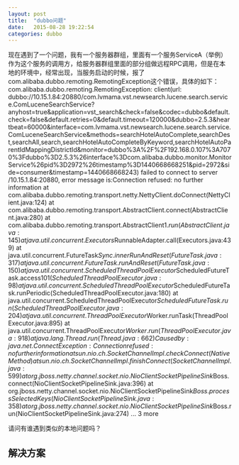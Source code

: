 ```yaml
---
layout: post
title:  "dubbo问题"
date:   2015-08-28 19:22:54
categories: dubbo
---
```

现在遇到了一个问题，我有一个服务器群组，里面有一个服务ServiceA（举例）作为这个服务的调用方，给服务器群组里面的部分组做远程RPC调用，但是在本地的环境中，经常出现，当服务启动的时候，报了com.alibaba.dubbo.remoting.RemotingException这个错误，具体的如下：
	com.alibaba.dubbo.remoting.RemotingException: client(url: dubbo://10.15.1.84:20880/com.lvmama.vst.newsearch.lucene.search.service.ComLuceneSearchService?anyhost=true&application=vst_search&check=false&codec=dubbo&default.check=false&default.retries=0&default.timeout=120000&dubbo=2.5.3&heartbeat=60000&interface=com.lvmama.vst.newsearch.lucene.search.service.ComLuceneSearchService&methods=searchHotelAutoComplete,searchDest,searchAll,search,searchHotelAutoCompleteByKeyword,searchHotelAutoParentIdMappingDistrictId&monitor=dubbo%3A%2F%2F192.168.0.107%3A7070%3Fdubbo%3D2.5.3%26interface%3Dcom.alibaba.dubbo.monitor.MonitorService%26pid%3D2972%26timestamp%3D1440668668251&pid=2972&side=consumer&timestamp=1440668668243) failed to connect to server /10.15.1.84:20880, error message is:Connection refused: no further information
	at com.alibaba.dubbo.remoting.transport.netty.NettyClient.doConnect(NettyClient.java:124)
	at com.alibaba.dubbo.remoting.transport.AbstractClient.connect(AbstractClient.java:280)
	at com.alibaba.dubbo.remoting.transport.AbstractClient$1.run(AbstractClient.java:145)
	at java.util.concurrent.Executors$RunnableAdapter.call(Executors.java:439)
	at java.util.concurrent.FutureTask$Sync.innerRunAndReset(FutureTask.java:317)
	at java.util.concurrent.FutureTask.runAndReset(FutureTask.java:150)
	at java.util.concurrent.ScheduledThreadPoolExecutor$ScheduledFutureTask.access$101(ScheduledThreadPoolExecutor.java:98)
	at java.util.concurrent.ScheduledThreadPoolExecutor$ScheduledFutureTask.runPeriodic(ScheduledThreadPoolExecutor.java:180)
	at java.util.concurrent.ScheduledThreadPoolExecutor$ScheduledFutureTask.run(ScheduledThreadPoolExecutor.java:204)
	at java.util.concurrent.ThreadPoolExecutor$Worker.runTask(ThreadPoolExecutor.java:895)
	at java.util.concurrent.ThreadPoolExecutor$Worker.run(ThreadPoolExecutor.java:918)
	at java.lang.Thread.run(Thread.java:662)
	Caused by: java.net.ConnectException: Connection refused: no further information
	at sun.nio.ch.SocketChannelImpl.checkConnect(Native Method)
	at sun.nio.ch.SocketChannelImpl.finishConnect(SocketChannelImpl.java:599)
	at org.jboss.netty.channel.socket.nio.NioClientSocketPipelineSink$Boss.connect(NioClientSocketPipelineSink.java:396)
	at org.jboss.netty.channel.socket.nio.NioClientSocketPipelineSink$Boss.processSelectedKeys(NioClientSocketPipelineSink.java:358)
	at org.jboss.netty.channel.socket.nio.NioClientSocketPipelineSink$Boss.run(NioClientSocketPipelineSink.java:274)
	... 3 more

请问有谁遇到类似的本地问题吗？

解决方案
----
